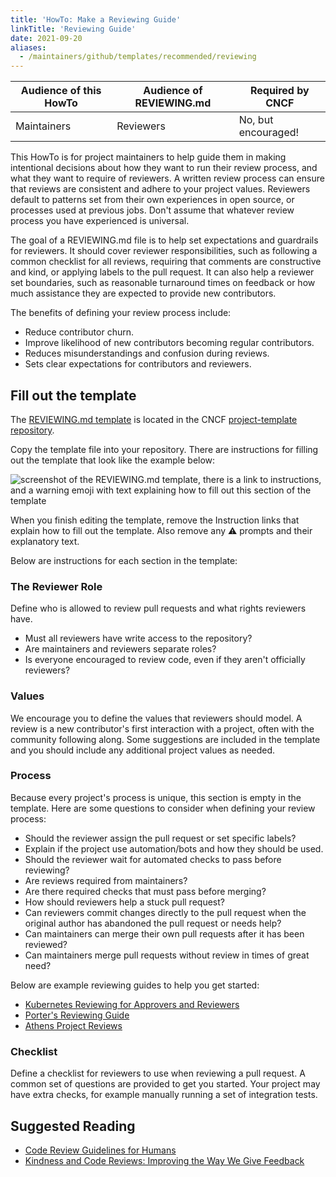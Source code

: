 ```yaml
---
title: 'HowTo: Make a Reviewing Guide'
linkTitle: 'Reviewing Guide'
date: 2021-09-20
aliases:
  - /maintainers/github/templates/recommended/reviewing
---
```


| Audience of this HowTo | Audience of REVIEWING.md | Required by CNCF    |
| ---------------------- | ------------------------ | ------------------- |
| Maintainers            | Reviewers                | No, but encouraged! |

This HowTo is for project maintainers to help guide them in making intentional
decisions about how they want to run their review process, and what they want to
require of reviewers. A written review process can ensure that reviews are
consistent and adhere to your project values. Reviewers default to patterns set
from their own experiences in open source, or processes used at previous jobs.
Don't assume that whatever review process you have experienced is universal.

The goal of a REVIEWING.md file is to help set expectations and guardrails for
reviewers. It should cover reviewer responsibilities, such as following a common
checklist for all reviews, requiring that comments are constructive and kind, or
applying labels to the pull request. It can also help a reviewer set boundaries,
such as reasonable turnaround times on feedback or how much assistance they are
expected to provide new contributors.

The benefits of defining your review process include:

- Reduce contributor churn.
- Improve likelihood of new contributors becoming regular contributors.
- Reduces misunderstandings and confusion during reviews.
- Sets clear expectations for contributors and reviewers.

## Fill out the template

The
[REVIEWING.md template](https://github.com/cncf/project-template/blob/main/REVIEWING.md)
is located in the CNCF
[project-template repository](https://github.com/cncf/project-template).

Copy the template file into your repository. There are instructions for filling
out the template that look like the example below:

![screenshot of the REVIEWING.md template, there is a link to instructions, and a warning emoji with text explaining how to fill out this section of the template](/img/maintainers/sample-instructions.png)

When you finish editing the template, remove the Instruction links that explain
how to fill out the template. Also remove any ⚠️ prompts and their explanatory
text.

Below are instructions for each section in the template:

### The Reviewer Role

Define who is allowed to review pull requests and what rights reviewers have.

- Must all reviewers have write access to the repository?
- Are maintainers and reviewers separate roles?
- Is everyone encouraged to review code, even if they aren't officially
  reviewers?

### Values

We encourage you to define the values that reviewers should model. A review is a
new contributor's first interaction with a project, often with the community
following along. Some suggestions are included in the template and you should
include any additional project values as needed.

### Process

Because every project's process is unique, this section is empty in the
template. Here are some questions to consider when defining your review process:

- Should the reviewer assign the pull request or set specific labels?
- Explain if the project use automation/bots and how they should be used.
- Should the reviewer wait for automated checks to pass before reviewing?
- Are reviews required from maintainers?
- Are there required checks that must pass before merging?
- How should reviewers help a stuck pull request?
- Can reviewers commit changes directly to the pull request when the original
  author has abandoned the pull request or needs help?
- Can maintainers can merge their own pull requests after it has been reviewed?
- Can maintainers merge pull requests without review in times of great need?

Below are example reviewing guides to help you get started:

- [Kubernetes Reviewing for Approvers and Reviewers](https://kubernetes.io/docs/contribute/review/for-approvers/)
- [Porter's Reviewing Guide](https://github.com/getporter/porter/blob/main/REVIEWING.md)
- [Athens Project Reviews](https://github.com/gomods/athens/blob/main/REVIEWS.md)

### Checklist

Define a checklist for reviewers to use when reviewing a pull request. A common
set of questions are provided to get you started. Your project may have extra
checks, for example manually running a set of integration tests.

## Suggested Reading

- [Code Review Guidelines for Humans](https://phauer.com/2018/code-review-guidelines/)
- [Kindness and Code Reviews: Improving the Way We Give Feedback](https://product.voxmedia.com/2018/8/21/17549400/kindness-and-code-reviews-improving-the-way-we-give-feedback)
